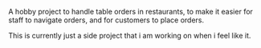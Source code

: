 A hobby project to handle table orders in restaurants, to make it easier for staff to navigate orders, and for customers to place orders.

This is currently just a side project that i am working on when i feel like it.
